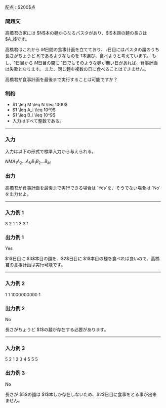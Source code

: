 
<div>

<span>

<span>

<p>
配点 : $200$点
</p>

<div>

<section>

### **問題文**

<p>
高橋君の家には $N$本の麺からなるパスタがあり、$i$本目の麺の長さは $A_i$です。

高橋君はこれから $M$日間の食事計画を立てており、
$i$日目にはパスタの麺のうち長さがちょうど $B_i$であるようなものを $1$本選び、食べようと考えています。
もし、$1$日目から $M$日目の間に $1$日でもそのような麺が無い日があれば、食事計画は失敗となります。
また、同じ麺を複数の日に食べることはできません。
</p>

<p>
高橋君が食事計画を最後まで実行することは可能ですか？
</p>

</section>

</div>

<div>

<section>

### **制約**

<ul>

<li>
$1 \leq M \leq N \leq 1000$
</li>

<li>
$1 \leq A_i \leq 10^9$
</li>

<li>
$1 \leq B_i \leq 10^9$
</li>

<li>
入力はすべて整数である。
</li>

</ul>

</section>

</div>

---

<div>

<div>

<section>

### **入力**

<p>
入力は以下の形式で標準入力から与えられる。
</p>

<div>

$N$$M$$A_1$$A_2$$\ldots$$A_N$$B_1$$B_2$$\ldots$$B_M$
</div>

</section>

</div>

<div>

<section>

### **出力**

<p>
高橋君が食事計画を最後まで実行できる場合は `Yes`を、そうでない場合は `No`を出力せよ。
</p>

</section>

</div>

</div>

---

<div>

<section>

### **入力例 1**

<div>

3 2
1 1 3
3 1

</div>

</section>

</div>

<div>

<section>

### **出力例 1**

<div>

Yes

</div>

<p>
$1$日目に $3$本目の麺を、$2$日目に $1$本目の麺を食べれば良いので、高橋君の食事計画は実行可能です。
</p>

</section>

</div>

---

<div>

<section>

### **入力例 2**

<div>

1 1
1000000000
1

</div>

</section>

</div>

<div>

<section>

### **出力例 2**

<div>

No

</div>

<p>
長さがちょうど $1$の麺が存在する必要があります。
</p>

</section>

</div>

---

<div>

<section>

### **入力例 3**

<div>

5 2
1 2 3 4 5
5 5

</div>

</section>

</div>

<div>

<section>

### **出力例 3**

<div>

No

</div>

<p>
長さが $5$の麺は $1$本しか存在しないため、$2$日目に食事をとる事が出来ません。
</p>

</section>

</div>

</span>

</span>

</div>
